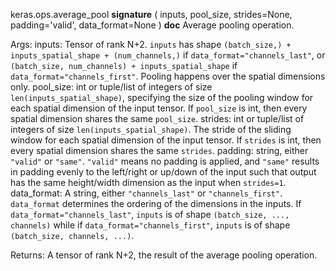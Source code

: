 keras.ops.average_pool
__signature__
(
  inputs,
  pool_size,
  strides=None,
  padding='valid',
  data_format=None
)
__doc__
Average pooling operation.

Args:
    inputs: Tensor of rank N+2. `inputs` has shape
        `(batch_size,) + inputs_spatial_shape + (num_channels,)` if
        `data_format="channels_last"`, or
        `(batch_size, num_channels) + inputs_spatial_shape` if
        `data_format="channels_first"`. Pooling happens over the spatial
        dimensions only.
    pool_size: int or tuple/list of integers of size
        `len(inputs_spatial_shape)`, specifying the size of the pooling
        window for each spatial dimension of the input tensor. If
        `pool_size` is int, then every spatial dimension shares the same
        `pool_size`.
    strides: int or tuple/list of integers of size
        `len(inputs_spatial_shape)`. The stride of the sliding window for
        each spatial dimension of the input tensor. If `strides` is int,
        then every spatial dimension shares the same `strides`.
    padding: string, either `"valid"` or `"same"`. `"valid"` means no
        padding is applied, and `"same"` results in padding evenly to the
        left/right or up/down of the input such that output has the
        same height/width dimension as the input when `strides=1`.
    data_format: A string, either `"channels_last"` or `"channels_first"`.
        `data_format` determines the ordering of the dimensions in the
        inputs. If `data_format="channels_last"`, `inputs` is of shape
        `(batch_size, ..., channels)` while if
        `data_format="channels_first"`, `inputs` is of shape
        `(batch_size, channels, ...)`.

Returns:
    A tensor of rank N+2, the result of the average pooling operation.
